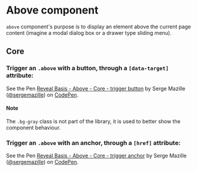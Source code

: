 # Above component

`above` component's purpose is to display an element above the current page content (imagine a modal dialog box or a drawer type sliding menu).

## Core

<a id="above-core-button"></a>
### Trigger an `.above` with a button, through a `[data-target]` attribute:
<p data-height="265" data-theme-id="0" data-slug-hash="gxGemo" data-default-tab="html,result" data-user="sergemazille" data-embed-version="2" data-pen-title="Reveal Basis - Above - Core - trigger button" class="codepen">See the Pen <a href="https://codepen.io/sergemazille/pen/gxGemo/">Reveal Basis - Above - Core - trigger button</a> by Serge Mazille (<a href="https://codepen.io/sergemazille">@sergemazille</a>) on <a href="https://codepen.io">CodePen</a>.</p>
<script async src="https://production-assets.codepen.io/assets/embed/ei.js"></script>

#### Note

The `.bg-gray` class is not part of the library, it is used to better show the component behaviour.

<a id="above-core-anchor"></a>
### Trigger an `.above` with an anchor, through a `[href]` attribute:
<p data-height="265" data-theme-id="0" data-slug-hash="qXPGrv" data-default-tab="html,result" data-user="sergemazille" data-embed-version="2" data-pen-title="Reveal Basis - Above - Core - trigger anchor" class="codepen">See the Pen <a href="https://codepen.io/sergemazille/pen/qXPGrv/">Reveal Basis - Above - Core - trigger anchor</a> by Serge Mazille (<a href="https://codepen.io/sergemazille">@sergemazille</a>) on <a href="https://codepen.io">CodePen</a>.</p>
<script async src="https://production-assets.codepen.io/assets/embed/ei.js"></script>
